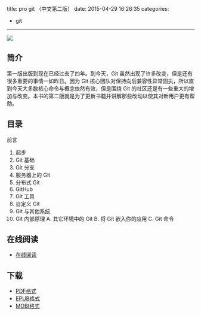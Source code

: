 title: pro git （中文第二版）
date: 2015-04-29 16:26:35
categories:
  - git
---

![](http://img4.douban.com/lpic/s27715507.jpg)

<!--more-->

## 简介 ##

第一版出版到现在已经过去了四年。到今天，Git 虽然出现了许多改变，但是还有很多重要的事情一如昨日。因为 Git 核心团队对保持向后兼容性异常固执，所以直到今天大多数核心命令与概念依然有效，但是围绕 Git 的社区还是有一些重大的增加与改变。本书的第二版就是为了更新书籍并讲解那些改动以使其对新用户更有帮助。

## 目录 ##

前言
1. 起步
2. Git 基础
3. Git 分支
4. 服务器上的 Git
5. 分布式 Git
6. GitHub
7. Git 工具
8. 自定义 Git
9. Git 与其他系统
10. Git 内部原理
A. 其它环境中的 Git
B. 将 Git 嵌入你的应用
C. Git 命令

## 在线阅读 ##

* [在线阅读](http://git-scm.com/book/zh/v2)

## 下载 ##

+ [PDF格式](https://progit2.s3.amazonaws.com/zh/2015-12-02-9d8a9/progit-zh.936.pdf)
+ [EPUB格式](https://progit2.s3.amazonaws.com/zh/2015-12-02-9d8a9/progit-zh.936.epub)
+ [MOBI格式](https://progit2.s3.amazonaws.com/zh/2015-12-02-9d8a9/progit-zh.936.mobi)
